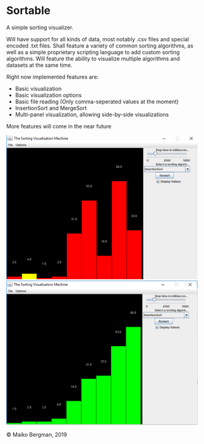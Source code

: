 # Sortable

A simple sorting visualizer.

Will have support for all kinds of data, most notably .csv files and special encoded .txt files.
Shall feature a variety of common sorting algorithms, as well as a simple proprietary scripting language to add custom
sorting algorithms. Will feature the ability to visualize multiple algorithms and datasets at the same time.

Right now implemented features are:
<ul>
  <li> Basic visualization </li>
  <li> Basic visualization options </li>
  <li> Basic file reading (Only comma-seperated values at the moment) </li>
  <li> InsertionSort and MergeSort </li>
  <li> Multi-panel visualization, allowing side-by-side visualizations </li>
</ul>

More features will come in the near future

![During sorting](/Screen1.png?raw=true "During sorting")
![After sorting](/Screen2.png?raw=true "After sorting")

&copy; Maiko Bergman, 2019

